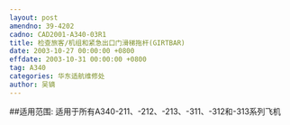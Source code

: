 ```yaml
---
layout: post
amendno: 39-4202
cadno: CAD2001-A340-03R1
title: 检查旅客/机组和紧急出口门滑梯拖杆(GIRTBAR)
date: 2003-10-27 00:00:00 +0800
effdate: 2003-10-31 00:00:00 +0800
tag: A340
categories: 华东适航维修处
author: 吴镝
---
```


##适用范围:
适用于所有A340-211、-212、-213、-311、-312和-313系列飞机

